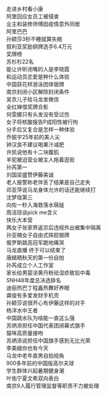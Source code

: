 走进乡村看小康  
阿里回应女员工被侵害  
业主和装修师傅因疫情意外同居  
阿里巴巴  
孙颖莎3秒不睡就算失眠  
叙利亚奖励铜牌选手6.4万元  
奖牌榜  
苏杉杉22名  
能让许昕闭嘴的人是李晓霞  
和运动员恋爱是种什么体验  
中国获花样游泳团体银牌  
南京封闭小区解除封闭条件  
吴京儿子给马龙发微信  
全红婵借奖牌合影  
何雯娜只有头发没有受过伤  
女子将核酸报告P成阳性被行拘  
分手后又复合是怎样一种体验  
乔振宇25年前的美人尖  
钟汉良不建议喝果汁减肥  
许凯说他有十二块腹肌  
羊驼被迫营业被主人拖着逛街  
孙芮第一  
刘国梁盛赞伊藤美诚  
老人报警称老伴丢了结果是自己走失  
邓亚萍说马龙身体允许的话还能继续打  
沈梦瑶第三  
向佐一秒入海救落水萌娃  
周洁琼谈pick me含义  
快乐大本营  
两女子张家界返京后违规外出被集中隔离  
孙亚楠女子自由式摔跤银牌  
俄罗斯跳高冠军跪地痛哭  
马龙直播 终于可以结束了  
唐嫣晒秋天的第一份自拍  
孙芮成立个人工作室  
家长给男婴涂黄丹粉祛湿疹致铅中毒  
SNH48年度总决选排名  
迪丽热巴丁程鑫热舞好养眼  
龚俊有多爱发财手机壳  
孙颖莎说很开心有伊藤这样的对手  
杨洋水中王者  
中国跳水队为啥能一直这么强  
苏炳添担任中国代表团闭幕式旗手  
猫咪高质量接吻  
苏炳添说担任中国旗手感到无比光荣  
李美娥你也有今天  
马龙中老年直男自拍视角  
900多年前的中国版高尔夫球  
学生群体兴起暑期健身潮  
叶佑宁夏文希双向表白  
南京9人履行管理监督等职责不力被处理  
